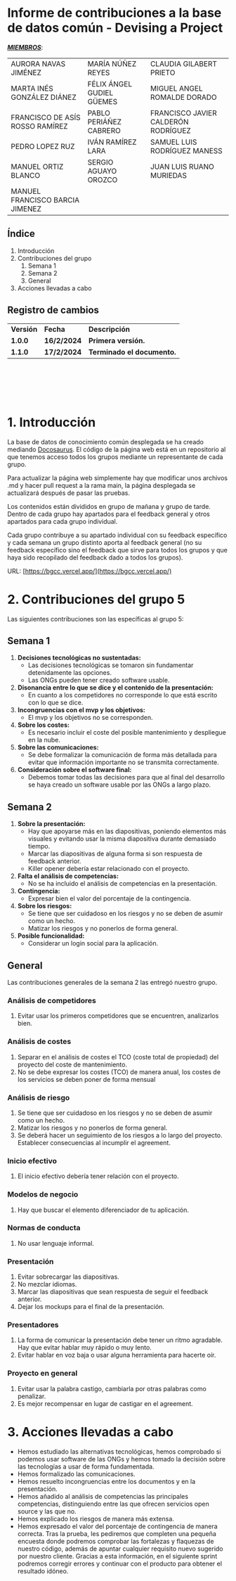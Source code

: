 # Informe de contribuciones a la base de datos común - Devising a Project

**_<span style="text-decoration:underline;">MIEMBROS</span>_**:

|                                       |                                       |                                       |
|---------------------------------------|---------------------------------------|---------------------------------------|
| AURORA NAVAS JIMÉNEZ                  | MARÍA NÚÑEZ REYES                     | CLAUDIA GILABERT PRIETO               |
| MARTA INÉS GONZÁLEZ DIÁNEZ            | FÉLIX ÁNGEL GUDIEL GÜEMES             | MIGUEL ANGEL ROMALDE DORADO          |
| FRANCISCO DE ASÍS ROSSO RAMÍREZ       | PABLO PERIÁÑEZ CABRERO                | FRANCISCO JAVIER CALDERÓN RODRÍGUEZ  |
| PEDRO LOPEZ RUZ                       | IVÁN RAMÍREZ LARA                     | SAMUEL LUIS RODRÍGUEZ MANESS         |
| MANUEL ORTIZ BLANCO                   | SERGIO AGUAYO OROZCO                  | JUAN LUIS RUANO MURIEDAS             |
| MANUEL FRANCISCO BARCIA JIMENEZ       |


## Índice

1. Introducción
2. Contribuciones del grupo
   1. Semana 1
   2. Semana 2
   3. General	
4. Acciones llevadas a cabo


## Registro de cambios

<table>
  <tr>
   <td><strong>Versión</strong>
   </td>
   <td><strong>Fecha</strong>
   </td>
   <td><strong>Descripción</strong>
   </td>
  </tr>
  <tr>
   <td><strong>1.0.0</strong>
   </td>
   <td><strong>16/2/2024</strong>
   </td>
   <td><strong>Primera versión.</strong>
   </td>
  </tr>
  <tr>
   <td><strong>1.1.0</strong>
   </td>
   <td><strong>17/2/2024</strong>
   </td>
   <td><strong>Terminado el documento.</strong>
   </td>
  </tr>
</table>


<br/>

# 

<br/>


# 1. Introducción

La base de datos de conocimiento común desplegada se ha creado mediando [Docosaurus](https://docusaurus.io/). El código de la página web está en un repositorio al que tenemos acceso todos los grupos mediante un representante de cada grupo. 

Para actualizar la página web simplemente hay que modificar unos archivos .md y hacer pull request a la rama main, la página desplegada se actualizará después de pasar las pruebas.

Los contenidos están divididos en grupo de mañana y grupo de tarde. Dentro de cada grupo hay apartados para el feedback general y otros apartados para cada grupo individual.

Cada grupo contribuye a su apartado individual con su feedback específico y cada semana un grupo distinto aporta al feedback general (no su feedback específico sino el feedback que sirve para todos los grupos y que haya sido recopilado del feedback dado a todos los grupos).

URL: [https://bgcc.vercel.app/](https://bgcc.vercel.app/)


# 2. Contribuciones del grupo 5

Las siguientes contribuciones son las específicas al grupo 5:


##  Semana 1


1. **Decisiones tecnológicas no sustentadas:**
    * Las decisiones tecnológicas se tomaron sin fundamentar detenidamente las opciones.
    * Las ONGs pueden tener creado software usable.
2. **Disonancia entre lo que se dice y el contenido de la presentación:**
    * En cuanto a los competidores no corresponde lo que está escrito con lo que se dice.
3. **Incongruencias con el mvp y los objetivos:**
    * El mvp y los objetivos no se corresponden.
4. **Sobre los costes:**
    * Es necesario incluir el coste del posible mantenimiento y despliegue en la nube.
5. **Sobre las comunicaciones:**
    * Se debe formalizar la comunicación de forma más detallada para evitar que información importante no se transmita correctamente.
6. **Consideración sobre el software final:**
    * Debemos tomar todas las decisiones para que al final del desarrollo se haya creado un software usable por las ONGs a largo plazo.


## Semana 2


1. **Sobre la presentación:**
    * Hay que apoyarse más en las diapositivas, poniendo elementos más visuales y evitando usar la misma diapositiva durante demasiado tiempo.
    * Marcar las diapositivas de alguna forma si son respuesta de feedback anterior.
    * Killer opener debería estar relacionado con el proyecto.
2. **Falta el análisis de competencias:**
    * No se ha incluido el análisis de competencias en la presentación.
3. **Contingencia:**
    * Expresar bien el valor del porcentaje de la contingencia.
4. **Sobre los riesgos:**
    * Se tiene que ser cuidadoso en los riesgos y no se deben de asumir como un hecho.
    * Matizar los riesgos y no ponerlos de forma general.
5. **Posible funcionalidad:**
    * Considerar un login social para la aplicación.


## General

Las contribuciones generales de la semana 2 las entregó nuestro grupo.

 
### Análisis de competidores

1. Evitar usar los primeros competidores que se encuentren, analizarlos bien.

 
### Análisis de costes

1. Separar en el análisis de costes el TCO (coste total de propiedad) del proyecto del coste de mantenimiento.
2. No se debe expresar los costes (TCO) de manera anual, los costes de los servicios se deben poner de forma mensual

 
### Análisis de riesgo

1. Se tiene que ser cuidadoso en los riesgos y no se deben de asumir como un hecho.
2. Matizar los riesgos y no ponerlos de forma general.
3. Se deberá hacer un seguimiento de los riesgos a lo largo del proyecto. Establecer consecuencias al incumplir el agreement.


### Inicio efectivo

1. El inicio efectivo debería tener relación con el proyecto.


### Modelos de negocio

1. Hay que buscar el elemento diferenciador de tu aplicación.


### Normas de conducta

1. No usar lenguaje informal.


### Presentación

1. Evitar sobrecargar las diapositivas.
2. No mezclar idiomas.
3. Marcar las diapositivas que sean respuesta de seguir el feedback anterior.
4. Dejar los mockups para el final de la presentación.


### Presentadores

1. La forma de comunicar la presentación debe tener un ritmo agradable. Hay que evitar hablar muy rápido o muy lento.
2. Evitar hablar en voz baja o usar alguna herramienta para hacerte oír.


### Proyecto en general

1. Evitar usar la palabra castigo, cambiarla por otras palabras como penalizar.
2. Es mejor recompensar en lugar de castigar en el agreement.


# **3. Acciones llevadas a cabo**


* Hemos estudiado las alternativas tecnológicas, hemos comprobado si podemos usar software de las ONGs y hemos tomado la decisión sobre las tecnologías a usar de forma fundamentada. 
* Hemos formalizado las comunicaciones.
* Hemos resuelto incongruencias entre los documentos y en la presentación.
* Hemos añadido al análisis de competencias las principales competencias, distinguiendo entre las que ofrecen servicios open source y las que no.
* Hemos explicado los riesgos de manera más extensa.
* Hemos expresado el valor del porcentaje de contingencia de manera correcta.
Tras la prueba, les pediremos que completen una pequeña encuesta donde podremos comprobar las fortalezas y flaquezas de nuestro código, además de apuntar cualquier requisito nuevo sugerido por nuestro cliente. Gracias a esta información, en el siguiente sprint podremos corregir errores y continuar con el producto para obtener el resultado idóneo.
